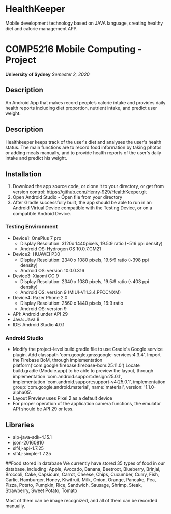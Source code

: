 # HealthKeeper
Mobile development technology based on JAVA language, creating healthy diet and calorie management APP.

# COMP5216 Mobile Computing - Project
**University of Sydney**
*Semester 2, 2020*

## Description
An Android App that makes record people’s calorie intake and provides daily health reports including diet proportion, nutrient intake, and predict user weight.

## Description
Healthkeeper keeps track of the user's diet and analyses the user's health status. The main functions are to record food information by taking photos or adding  meals manually, and to provide health reports of the user's daily intake and predict his weight.

## Installation
1. Download the app source code, or clone it to your directory, or get from version control: https://github.com/Henry-929/HealthKeeper.git
2. Open Android Studio - Open file from your directory
3. After Gradle successfully built, the app should be able to run in an Android Virtual Device compatible with the Testing Device, or on a compatible Android Device.

### Testing Environment
- Device1: OnePlus 7 pro
    - Display Resolution: 3120x 1440pixels, 19.5:9 ratio (~516 ppi density)
    - Android OS: Hydrogen OS 10.0.7.GM21
- Device2: HUAWEI P30
    - Display Resolution: 2340 x 1080 pixels, 19.5:9 ratio (~398 ppi density)
    - Android OS: version 10.0.0.316
- Device3: Xiaomi CC 9 
    - Display Resolution: 2340 x 1080 pixels, 19.5:9 ratio (~403 ppi density)
    - Android OS: version 9 (MIUI-V11.3.4.PFCCNXM)
- Device4: Razer Phone 2.0
    - Display Resolution: 2560 x 1440 pixels, 16:9 ratio
    - Android OS: version 9
- API: Android under API 29
- Java: Java 8  
- IDE: Android Studio 4.0.1

### Android Studio
- Modify the project-level build.gradle file to use Gradle's Google service plugin. 
Add classpath 'com.google.gms:google-services:4.3.4'. 
Import the Firebase BoM, through
implementation platform('com.google.firebase:firebase-bom:25.11.0')
Locate build.gradle (Module.app) to be able to preview the layout, through implementation 'com.android.support:design:25.0.1’,  
implementation 'com.android.support:support-v4:25.0.1',
implementation group:'com.google.android.material', name:'material', version: '1.1.0-alpha05'.
- Layout Preview uses Pixel 2 as a default device
- For proper operation of the application camera functions, the emulator API should be API 29 or less.

## Libraries
- aip-java-sdk-4.15.1
- json-20160810
- slf4j-api-1.7.25
- slf4j-simple-1.7.25

##Food stored in database
We currently have stored 35 types of food in our database, including: Apple, Avocado, Banana, 
Beetroot, Blueberry, Brinjal, Broccoli, Cake, Capsicum, Carrot, Cheese, Chips, Cucumber, Curry, 
Fish, Garlic, Hamburger, Honey, Kiwifruit, Milk, Onion, Orange, Pancake, Pea, Pizza, Potato, 
Pumpkin, Rice, Sandwich, Sausage, Shrimp, Steak, Strawberry, Sweet Potato, Tomato

Most of them can be image recognized, and all of them can be recorded manually.

